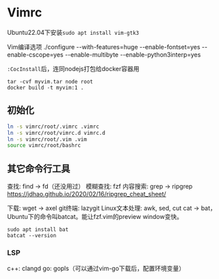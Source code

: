 # Vimrc

Ubuntu22.04下安装`sudo apt install vim-gtk3`

Vim编译选项
./configure --with-features=huge --enable-fontset=yes --enable-cscope=yes --enable-multibyte --enable-python3interp=yes

`:CocInstall`后，连同nodejs打包给docker容器用
```
tar -cvf myvim.tar node root
docker build -t myvim:1 .
```

## 初始化

```sh
ln -s vimrc/root/.vimrc .vimrc
ln -s vimrc/root/vimrc.d vimrc.d
ln -s vimrc/root/.vim .vim
source vimrc/root/bashrc
```

## 其它命令行工具

查找: find -> fd（还没用过）
模糊查找: fzf
内容搜索: grep -> ripgrep
https://jdhao.github.io/2020/02/16/ripgrep_cheat_sheet/

下载: wget -> axel
git终端: lazygit
Linux文本处理: awk, sed, cut
cat -> bat，Ubuntu下的命令叫batcat。能让fzf.vim的preview window变快。
```
sudo apt install bat
batcat --version
```
### LSP
c++: clangd
go: gopls（可以通过vim-go下载后，配置环境变量）
